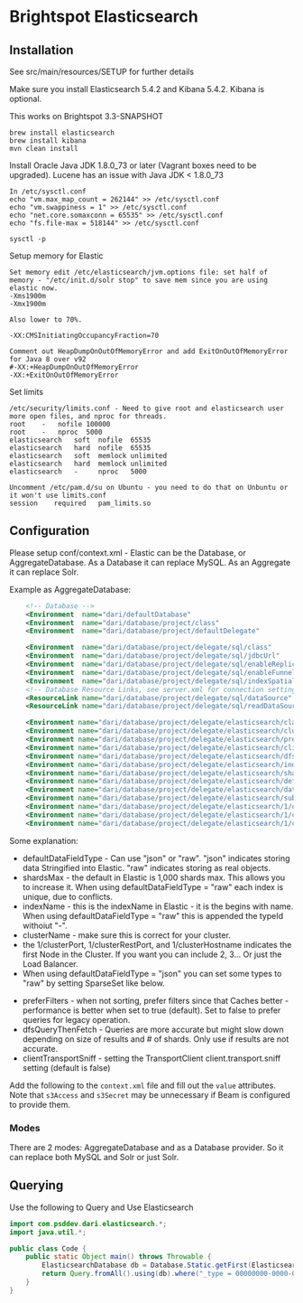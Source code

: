 # Brightspot Elasticsearch

## Installation

See src/main/resources/SETUP for further details

Make sure you install Elasticsearch 5.4.2 and Kibana 5.4.2. Kibana is optional.

This works on Brightspot 3.3-SNAPSHOT

```
brew install elasticsearch
brew install kibana
mvn clean install
```

Install Oracle Java JDK 1.8.0_73 or later (Vagrant boxes need to be upgraded). Lucene has an issue with Java JDK < 1.8.0_73

```
In /etc/sysctl.conf
echo "vm.max_map_count = 262144" >> /etc/sysctl.conf
echo "vm.swappiness = 1" >> /etc/sysctl.conf
echo "net.core.somaxconn = 65535" >> /etc/sysctl.conf
echo "fs.file-max = 518144" >> /etc/sysctl.conf

sysctl -p
```

Setup memory for Elastic

```
Set memory edit /etc/elasticsearch/jvm.options file: set half of memory - "/etc/init.d/solr stop" to save mem since you are using elastic now.
-Xms1900m
-Xmx1900m

Also lower to 70%.

-XX:CMSInitiatingOccupancyFraction=70

Comment out HeapDumpOnOutOfMemoryError and add ExitOnOutOfMemoryError for Java 8 over v92
#-XX:+HeapDumpOnOutOfMemoryError
-XX:+ExitOnOutOfMemoryError
```

Set limits

```
/etc/security/limits.conf - Need to give root and elasticsearch user more open files, and nproc for threads.
root    -   nofile 100000
root	-	nproc  5000
elasticsearch   soft  nofile  65535
elasticsearch   hard  nofile  65535
elasticsearch   soft  memlock unlimited
elasticsearch   hard  memlock unlimited
elasticsearch	-     nproc	  5000

Uncomment /etc/pam.d/su on Ubuntu - you need to do that on Unbuntu or it won't use limits.conf
session    required   pam_limits.so
```

## Configuration

Please setup conf/context.xml - Elastic can be the Database, or AggregateDatabase. As a Database it can replace MySQL. As an Aggregate it can replace Solr.

Example as AggregateDatabase:
```xml
    <!-- Database -->
    <Environment  name="dari/defaultDatabase"                                             type="java.lang.String" value="project" />
    <Environment  name="dari/database/project/class"                                      type="java.lang.String" value="com.psddev.dari.db.AggregateDatabase" />
    <Environment  name="dari/database/project/defaultDelegate"                            type="java.lang.String" value="sql" />

    <Environment  name="dari/database/project/delegate/sql/class"                         type="java.lang.String" value="com.psddev.dari.db.SqlDatabase" />
    <Environment  name="dari/database/project/delegate/sql/jdbcUrl"                       type="java.lang.String" value="jdbc:msyql://localhost:3306/project" />
    <Environment  name="dari/database/project/delegate/sql/enableReplicationCache"        type="java.lang.String" value="true" />
    <Environment  name="dari/database/project/delegate/sql/enableFunnelCache"             type="java.lang.String" value="false" />
    <Environment  name="dari/database/project/delegate/sql/indexSpatial"                  type="java.lang.String" value="false" />
    <!-- Database Resource Links, see server.xml for connection settings. -->
    <ResourceLink name="dari/database/project/delegate/sql/dataSource"                    type="javax.sql.DataSource" global="dari/database/project/delegate/sql/dataSource"  />
    <ResourceLink name="dari/database/project/delegate/sql/readDataSource"                type="javax.sql.DataSource" global="dari/database/project/delegate/sql/readDataSource"  />

    <Environment name="dari/database/project/delegate/elasticsearch/class"                type="java.lang.String" value="com.psddev.dari.elasticsearch.ElasticsearchDatabase" />
    <Environment name="dari/database/project/delegate/elasticsearch/clusterName"          type="java.lang.String" value="elasticsearch" />
    <Environment name="dari/database/project/delegate/elasticsearch/preferFilters"        type="java.lang.String" value="true" />
    <Environment name="dari/database/project/delegate/elasticsearch/clientTransportSniff" type="java.lang.String" value="false" />
    <Environment name="dari/database/project/delegate/elasticsearch/dfsQueryThenFetch"    type="java.lang.String" value="false" />
    <Environment name="dari/database/project/delegate/elasticsearch/indexName"            type="java.lang.String" value="index1" />
    <Environment name="dari/database/project/delegate/elasticsearch/shardsMax"            type="java.lang.String" value="5000" />
    <Environment name="dari/database/project/delegate/elasticsearch/defaultDataFieldType" type="java.lang.String" value="json" />
    <Environment name="dari/database/project/delegate/elasticsearch/dataTypesRaw"         type="java.lang.String" value="-* +com.psddev.dari.test.WriteModel " />
    <Environment name="dari/database/project/delegate/elasticsearch/subQueryResolveLimit" type="java.lang.String" value="1000" />
    <Environment name="dari/database/project/delegate/elasticsearch/1/clusterPort"        type="java.lang.String" value="9300" />
    <Environment name="dari/database/project/delegate/elasticsearch/1/clusterRestPort"    type="java.lang.String" value="9200" />
    <Environment name="dari/database/project/delegate/elasticsearch/1/clusterHostname"    type="java.lang.String" value="172.28.128.XXX" />
```
    
Some explanation:

- defaultDataFieldType - Can use "json" or "raw". "json" indicates storing data Stringified into Elastic. "raw" indicates storing as real objects.
- shardsMax - the default in Elastic is 1,000 shards max. This allows you to increase it.  When using defaultDataFieldType = "raw" each index is unique, due to conflicts.
- indexName - this is the indexName in Elastic - it is the begins with name. When using defaultDataFieldType = "raw" this is appended the typeId withoiut "-".
- clusterName - make sure this is correct for your cluster.
- the 1/clusterPort, 1/clusterRestPort, and 1/clusterHostname indicates the first Node in the Cluster. If you want you can include 2, 3... Or just the Load Balancer.
- When using defaultDataFieldType = "json" you can set some types to "raw" by setting SparseSet like below.
<Environment name="dari/database/project/delegate/elasticsearch/dataTypesRaw"          type="java.lang.String" value="-* +com.psddev.dari.test.WriteModel " />

- preferFilters - when not sorting, prefer filters since that Caches better - performance is better when set to true (default). Set to false to prefer queries for legacy operation.
- dfsQueryThenFetch - Queries are more accurate but might slow down depending on size of results and # of shards. Only use if results are not accurate.
- clientTransportSniff - setting the TransportClient client.transport.sniff setting (default is false)

Add the following to the `context.xml` file and fill out the `value`
attributes. Note that `s3Access` and `s3Secret` may be unnecessary
if Beam is configured to provide them.

### Modes

There are 2 modes: AggregateDatabase and as a Database provider. So it can replace both MySQL and Solr or just Solr.

## Querying

Use the following to Query and Use Elasticsearch

```java
import com.psddev.dari.elasticsearch.*;
import java.util.*;

public class Code {
    public static Object main() throws Throwable {
        ElasticsearchDatabase db = Database.Static.getFirst(ElasticsearchDatabase.class);
        return Query.fromAll().using(db).where("_type = 00000000-0000-0000-0000-000000000000").count();
    }
}
```
